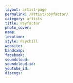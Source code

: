 ```yaml
---
layout: artist-page
permalink: /artist/psyfactor/
category: artists
title: Psyfactor
photo_cover: 
name: 
location: 
style: Psychill
website: 
bandcamp: 
facebook: 
soundcloud: 
soundcloud-id: 
youtube_id: 
discogs: 
---
```

